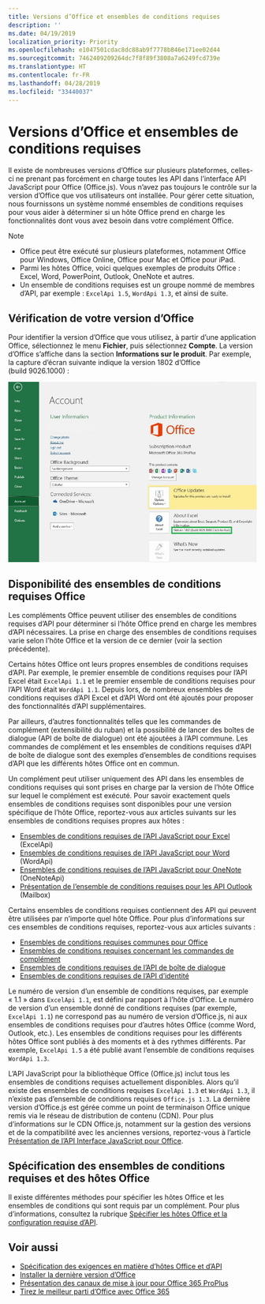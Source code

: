 ```yaml
---
title: Versions d’Office et ensembles de conditions requises
description: ''
ms.date: 04/19/2019
localization_priority: Priority
ms.openlocfilehash: e1047501cdac8dc88ab9f7778b846e171ee02d44
ms.sourcegitcommit: 7462409209264dc7f8f89f3808a7a6249fcd739e
ms.translationtype: HT
ms.contentlocale: fr-FR
ms.lasthandoff: 04/28/2019
ms.locfileid: "33440037"
---
```

# <a name="office-versions-and-requirement-sets"></a>Versions d’Office et ensembles de conditions requises

Il existe de nombreuses versions d’Office sur plusieurs plateformes, celles-ci ne prenant pas forcément en charge toutes les API dans l’interface API JavaScript pour Office (Office.js). Vous n’avez pas toujours le contrôle sur la version d’Office que vos utilisateurs ont installée.  Pour gérer cette situation, nous fournissons un système nommé ensembles de conditions requises pour vous aider à déterminer si un hôte Office prend en charge les fonctionnalités dont vous avez besoin dans votre complément Office. 

> [!NOTE]
> - Office peut être exécuté sur plusieurs plateformes, notamment Office pour Windows, Office Online, Office pour Mac et Office pour iPad.
> - Parmi les hôtes Office, voici quelques exemples de produits Office : Excel, Word, PowerPoint, Outlook, OneNote et autres.  
> - Un ensemble de conditions requises est un groupe nommé de membres d’API, par exemple : `ExcelApi 1.5`, `WordApi 1.3`, et ainsi de suite.  


## <a name="how-to-check-your-office-version"></a>Vérification de votre version d’Office

Pour identifier la version d’Office que vous utilisez, à partir d’une application Office, sélectionnez le menu **Fichier**, puis sélectionnez **Compte**. La version d’Office s’affiche dans la section **Informations sur le produit**. Par exemple, la capture d’écran suivante indique la version 1802 d’Office (build 9026.1000) :

![Vérification de votre version d’Office](../images/office-version-number-ui.jpg)


## <a name="office-requirement-sets-availability"></a>Disponibilité des ensembles de conditions requises Office

Les compléments Office peuvent utiliser des ensembles de conditions requises d’API pour déterminer si l’hôte Office prend en charge les membres d’API nécessaires. La prise en charge des ensembles de conditions requises varie selon l’hôte Office et la version de ce dernier (voir la section précédente).

Certains hôtes Office ont leurs propres ensembles de conditions requises d’API. Par exemple, le premier ensemble de conditions requises pour l’API Excel était `ExcelApi 1.1` et le premier ensemble de conditions requises pour l’API Word était `WordApi 1.1`. Depuis lors, de nombreux ensembles de conditions requises d’API Excel et d’API Word ont été ajoutés pour proposer des fonctionnalités d’API supplémentaires.

Par ailleurs, d’autres fonctionnalités telles que les commandes de complément (extensibilité du ruban) et la possibilité de lancer des boîtes de dialogue (API de boîte de dialogue) ont été ajoutées à l’API commune. Les commandes de complément et les ensembles de conditions requises d’API de boîte de dialogue sont des exemples d’ensembles de conditions requises d’API que les différents hôtes Office ont en commun.

Un complément peut utiliser uniquement des API dans les ensembles de conditions requises qui sont prises en charge par la version de l’hôte Office sur lequel le complément est exécuté. Pour savoir exactement quels ensembles de conditions requises sont disponibles pour une version spécifique de l’hôte Office, reportez-vous aux articles suivants sur les ensembles de conditions requises propres aux hôtes :

- [Ensembles de conditions requises de l’API JavaScript pour Excel](/office/dev/add-ins/reference/requirement-sets/excel-api-requirement-sets) (ExcelApi)
- [Ensembles de conditions requises de l’API JavaScript pour Word](/office/dev/add-ins/reference/requirement-sets/word-api-requirement-sets) (WordApi)
- [Ensembles de conditions requises de l’API JavaScript pour OneNote](/office/dev/add-ins/reference/requirement-sets/onenote-api-requirement-sets) (OneNoteApi)
- [Présentation de l’ensemble de conditions requises pour les API Outlook](/office/dev/add-ins/reference/requirement-sets/outlook-api-requirement-sets) (Mailbox)

Certains ensembles de conditions requises contiennent des API qui peuvent être utilisées par n’importe quel hôte Office. Pour plus d’informations sur ces ensembles de conditions requises, reportez-vous aux articles suivants :

- [Ensembles de conditions requises communes pour Office](/office/dev/add-ins/reference/requirement-sets/office-add-in-requirement-sets)
- [Ensembles de conditions requises concernant les commandes de complément](/office/dev/add-ins/reference/requirement-sets/add-in-commands-requirement-sets)
- [Ensembles de conditions requises de l’API de boîte de dialogue](/office/dev/add-ins/reference/requirement-sets/dialog-api-requirement-sets)
- [Ensembles de conditions requises de l’API d’identité](/office/dev/add-ins/reference/requirement-sets/identity-api-requirement-sets)

Le numéro de version d’un ensemble de conditions requises, par exemple « 1.1 » dans `ExcelApi 1.1`, est défini par rapport à l’hôte d’Office. Le numéro de version d’un ensemble donné de conditions requises (par exemple, `ExcelApi 1.1`) ne correspond pas au numéro de version d’Office.js, ni aux ensembles de conditions requises pour d’autres hôtes Office (comme Word, Outlook, etc.).  Les ensembles de conditions requises pour les différents hôtes Office sont publiés à des moments et à des rythmes différents. Par exemple, `ExcelApi 1.5` a été publié avant l’ensemble de conditions requises `WordApi 1.3`.

L’API JavaScript pour la bibliothèque Office (Office.js) inclut tous les ensembles de conditions requises actuellement disponibles. Alors qu’il existe des ensembles de conditions requises `ExcelApi 1.3` et `WordApi 1.3`, il n’existe pas d’ensemble de conditions requises `Office.js 1.3`. La dernière version d’Office.js est gérée comme un point de terminaison Office unique remis via le réseau de distribution de contenu (CDN). Pour plus d’informations sur le CDN Office.js, notamment sur la gestion des versions et de la compatibilité avec les anciennes versions, reportez-vous à l’article [Présentation de l’API Interface JavaScript pour Office](/office/dev/add-ins/develop/understanding-the-javascript-api-for-office).

## <a name="specify-office-hosts-and-requirement-sets"></a>Spécification des ensembles de conditions requises et des hôtes Office

Il existe différentes méthodes pour spécifier les hôtes Office et les ensembles de conditions qui sont requis par un complément.  Pour plus d’informations, consultez la rubrique [Spécifier les hôtes Office et la configuration requise d’API](/office/dev/add-ins/develop/specify-office-hosts-and-api-requirements).


## <a name="see-also"></a>Voir aussi

- [Spécification des exigences en matière d’hôtes Office et d’API](/office/dev/add-ins/develop/specify-office-hosts-and-api-requirements)
- [Installer la dernière version d’Office](/office/dev/add-ins/develop/install-latest-office-version)
- [Présentation des canaux de mise à jour pour Office 365 ProPlus](/deployoffice/overview-of-update-channels-for-office-365-proplus)
- [Tirez le meilleur parti d’Office avec Office 365](https://products.office.com/compare-all-microsoft-office-products?tab=2)

